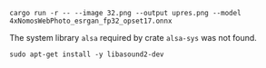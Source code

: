   ```
  cargo run -r -- --image 32.png --output upres.png --model 4xNomosWebPhoto_esrgan_fp32_opset17.onnx
  ```

  
  The system library `alsa` required by crate `alsa-sys` was not found.
  ```
  sudo apt-get install -y libasound2-dev
  ```